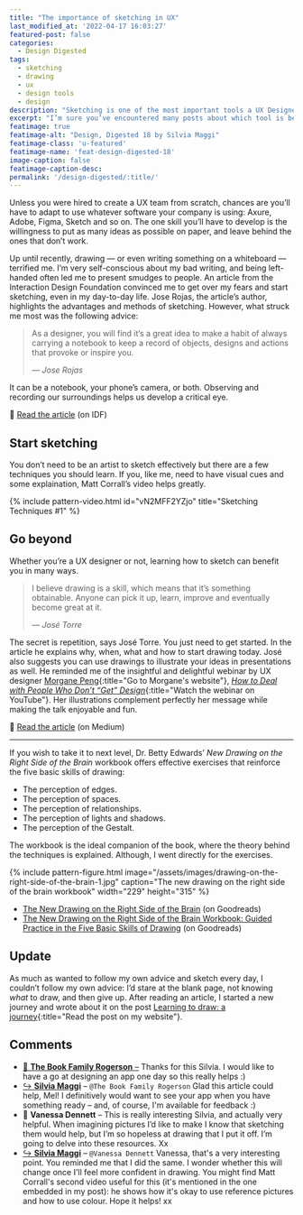 ```yaml
---
title: "The importance of sketching in UX"
last_modified_at: '2022-04-17 16:03:27'
featured-post: false
categories:
  - Design Digested
tags:
  - sketching
  - drawing
  - ux
  - design tools
  - design
description: "Sketching is one of the most important tools a UX Designer should master. Let's explore why, how, and go beyond."
excerpt: "I’m sure you’ve encountered many posts about which tool is best for wireframing. Yet, one of UX designers’ most important and basic tool is sketching. If you know how to convey your ideas and concepts through sketches, the rest follows."
featimage: true
featimage-alt: "Design, Digested 18 by Silvia Maggi"
featimage-class: 'u-featured'
featimage-name: 'feat-design-digested-18'
image-caption: false
featimage-caption-desc: 
permalink: '/design-digested/:title/'
---
```

Unless you were hired to create a UX team from scratch, chances are you’ll have to adapt to use whatever software your company is using: Axure, Adobe, Figma, Sketch and so on. The one skill you’ll have to develop is the willingness to put as many ideas as possible on paper, and leave behind the ones that don’t work.

Up until recently, drawing — or even writing something on a whiteboard — terrified me. I’m very self-conscious about my bad writing, and being left-handed often led me to present smudges to people. An article from the Interaction Design Foundation convinced me to get over my fears and start sketching, even in my day-to-day life. Jose Rojas, the article’s author, highlights the advantages and methods of sketching. However, what struck me most was the following advice:

> As a designer, you will find it’s a great idea to make a habit of always carrying a notebook to keep a record of objects, designs and actions that provoke or inspire you.
>
> <cite>— Jose Rojas</cite>

It can be a notebook, your phone’s camera, or both. Observing and recording our surroundings helps us develop a critical eye.

<p class="detached">🔗 <a href="https://www.interaction-design.org/literature/article/etch-a-sketch-how-to-use-sketching-in-user-experience-design">Read the article</a> (on IDF)</p>

## Start sketching

You don’t need to be an artist to sketch effectively but there are a few techniques you should learn. If you, like me, need to have visual cues and some explaination, Matt Corrall’s video helps greatly.

{% include pattern-video.html id="vN2MFF2YZjo" title="Sketching Techniques #1" %}

## Go beyond

Whether you’re a UX designer or not, learning how to sketch can benefit you in many ways.

> I believe drawing is a skill, which means that it’s something obtainable. Anyone can pick it up, learn, improve and eventually become great at it.
>
> <cite>— José Torre</cite>

The secret is repetition, says José Torre. You just need to get started. In the article he explains why, when, what and how to start drawing today. José also suggests you can use drawings to illustrate your ideas in presentations as well. He reminded me of the insightful and delightful webinar by UX designer [Morgane Peng](https://www.morganepeng.com/){:title="Go to Morgane's website"}, [_How to Deal with People Who Don’t “Get” Design_](https://youtu.be/jXkMWvXx3MI){:title="Watch the webinar on YouTube"}. Her illustrations complement perfectly her message while making the talk enjoyable and fun.

<p class="detached">🔗 <a href="https://uxdesign.cc/why-should-you-start-drawing-today-6e7fb8956bd7">Read the article</a> (on Medium)</p>

<hr>

If you wish to take it to next level, Dr. Betty Edwards’ _New Drawing on the Right Side of the Brain_ workbook offers effective exercises that reinforce the five basic skills of drawing:

<ul class="smd-ul">
<li>The perception of edges.</li>
<li>The perception of spaces.</li>
<li>The perception of relationships.</li>
<li>The perception of lights and shadows.</li>
<li>The perception of the Gestalt.</li>
</ul>

The workbook is the ideal companion of the book, where the theory behind the techniques is explained. Although, I went directly for the exercises.

{% include pattern-figure.html image="/assets/images/drawing-on-the-right-side-of-the-brain-1.jpg" caption="The new drawing on the right side of the brain workbook" width="229" height="315" %}

<ul class="smd-ul">
<li><a href="https://www.goodreads.com/book/show/627206.The_New_Drawing_on_the_Right_Side_of_the_Brain" title="Read more about the book">The New Drawing on the Right Side of the Brain</a> (on Goodreads)</li>
<li><a href="https://www.goodreads.com/book/show/74124.The_New_Drawing_on_the_Right_Side_of_the_Brain_Workbook" title="Read more about the book">The New Drawing on the Right Side of the Brain Workbook: Guided Practice in the Five Basic Skills of Drawing</a> (on Goodreads)</li>
</ul>

## Update

As much as wanted to follow my own advice and sketch every day, I couldn’t follow my own advice: I’d stare at the blank page, not knowing _what_ to draw, and then give up. After reading an article, I started a new journey and wrote about it on the post [Learning to draw: a journey](/drawing/learning-to-draw/){:title="Read the post on my website"}.

<!-- <small>Photo and design by Silvia Maggi</small> -->

<div class="smd-responses my-5 pt-3">
  <h2>Comments</h2>
  <div class="webmentions">
    <ul class="comments">
      <li>
        <a class="reaction" rel="nofollow ugc" title="mentioned" href="https://www.thebookfamilyrogerson.com/">💬 <strong>The Book Family Rogerson</strong>&nbsp;&ndash;</a>
        <span>Thanks for this Silvia. I would like to have a go at designing an app one day so this really helps :)</span>
      </li>
      <li class="reaction-reply">
        <a class="reaction" title="mentioned" href="{{ site.url }}">↪️ <strong>Silvia Maggi</strong></a>&nbsp;&ndash;&nbsp;<code>@The Book Family Rogerson</code>
        <span>Glad this article could help, Mel! I definitively would want to see your app when you have something ready – and, of course, I'm available for feedback :)</span>
      </li>
      <li>
        <span class="reaction">💬 <strong>Vanessa Dennett</strong>&nbsp;&ndash;</span>
        <span>This is really interesting Silvia, and actually very helpful. When imagining pictures I’d like to make I know that sketching them would help, but I’m so hopeless at drawing that I put it off. I’m going to delve into these resources. Xx</span>
      </li>
      <li class="reaction-reply">
        <a class="reaction" title="mentioned" href="{{ site.url }}">↪️ <strong>Silvia Maggi</strong></a>&nbsp;&ndash;&nbsp;<code>@Vanessa Dennett</code>
        <span>Vanessa, that's a very interesting point. You reminded me that I did the same. I wonder whether this will change once I'll feel more confident in drawing. You might find Matt Corrall's second video useful for this (it's mentioned in the one embedded in my post): he shows how it's okay to use reference pictures and how to use colour. Hope it helps! xx</span>
      </li>
    </ul>
  </div>
</div>
